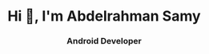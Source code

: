 <h1 align="center">Hi 👋, I'm Abdelrahman Samy</h1>
<h3 align="center">Android Developer</h3>


<p align="left">
</p>
